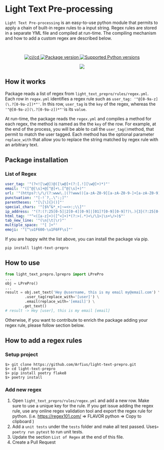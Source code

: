 # Light Text Pre-processing

`Light Text Pre-processing` is an easy-to-use python module that permits to apply a chain of built-in regex rules to a input string. Regex rules are stored in a separate YML file and compiled at run-time. The compiling mechanism and how to add a custom regex are described below.

<br/>

<p align="center">
  
  <a target="_blank" rel="noopener noreferrer" href="https://github.com/Arfius/light-text-prepro/actions/workflows/light-text-prepro.yml/badge.svg">
    <img src="https://github.com/Arfius/light-text-prepro/actions/workflows/light-text-prepro.yml/badge.svg" alt="ci/cd" style="max-width: 100%;"/>
  </a>

<a href="https://pypi.org/project/light-text-prepro" target="_blank">
    <img src="https://img.shields.io/pypi/v/light-text-prepro" alt="Package version">
</a>

<a href="https://pypi.org/project/light-text-prepro" target="_blank">
    <img src="https://img.shields.io/pypi/pyversions/light-text-prepro.svg?color=%2334D058" alt="Supported Python versions">
</a>
</p>
<p align="center">
  <a target="_blank"  href="https://twitter.com/alfarruggia">
    <img src="https://img.shields.io/twitter/follow/alfarruggia"/>
  </a>
</p>

## How it works

Package reads a list of regex from `light_text_prepro/rules/regex.yml`.  Each row in `regex.yml` identifies a regex rule such as `user_tag: '"@[0-9a-z](\.?[0-9a-z])*"'`. In this row, `user_tag` is the `key` of the regex, whereas the `'"@[0-9a-z](\.?[0-9a-z])*"'`is its `value`.

At run-time, the package reads the `regex.yml` and compiles a method for each regex, the method is named as the the `key` of the row. For example, at the end of the process, you will be able to call the `user_tag()`method, that permit to match the user tagged. Each method has the optional parameter `replace_with` that allow you to replace the string matched by regex rule with an arbitrary text.

## Package installation

### List of Regex 
```yaml
user_tag: '"(?<![\w@])@([\w@]+(?:[.!][\w@]+)*)"'
email: '"([^@|\s]+@[^@]+\.[^@|\s]+)"'
url: '"(https?:\/\/(?:www\.|(?!www))[a-zA-Z0-9][a-zA-Z0-9-]+[a-zA-Z0-9]\.[^\s]{2,}|www\.[a-zA-Z0-9][a-zA-Z0-9-]+[a-zA-Z0-9]\.[^\s]{2,}|https?:\/\/(?:www\.|(?!www))[a-zA-Z0-9]+\.[^\s]{2,}|www\.[a-zA-Z0-9]+\.[^\s]{2,})"'
punctuation: '"[-!`?,.\":;]"'
parentheses: '"[\[\]{}()]"'
special_chars: '"[$%^&*_+|~=<>:;\\]"'
ip_address: '"(?:(?:25[0-5]|2[0-4][0-9]|[01]?[0-9][0-9]?)\.){3}(?:25[0-5]|2[0-4][0-9]|[01]?[0-9][0-9]?)$"'
html_tag: '"^<([a-z]+)([^<]+)*(?:>(.*)<\/\1>|\s+\/>)$"'
tab_new_line: '"(\n|\t|\r)"'
multiple_space: '"[ ]+"'
emoji: '"[^\u1F600-\u1F6FF\s]"'
```

If you are happy wiht the list above, you can install the package via pip.

```
pip install light-text-prepro
```

## How to use

```python
from light_text_prepro.lprepro import LPrePro
...
obj = LPrePro()
...
result = obj.set_text('Hey @username, this is my email my@email.com') \
		 .user_tag(replace_with='[user]') \
		 .email(replace_with='[email]') \
    	.get_text()
# result -> Hey [user], this is my email [email]
```


Otherwise, if you want to contribute to enrich the package adding your regex rule, please follow section below.

## How to add a regex rules

### Setup project

````
$> git clone https://github.com/Arfius/light-text-prepro.git
$> cd light-text-prepro
$> pip install poetry flake8
$> poetry install
````

### Add  new regex

1. Open `light_text_prepro/rules/regex.yml` and add a new row. Make sure to use a unique key for the rule. If  you get issue adding the regex rule, use any online regex validation tool and export the regex rule for python. (i.e. https://regex101.com/ => FLAVOR python => Copy to clipboard )
2. Add a `unit tests` under the  `tests` folder and make all test passed.  Use`$> poetry run pytest` to run unit tests.
3. Update the  section `List of Regex` at the end of this file.
4. Create a Pull Request


